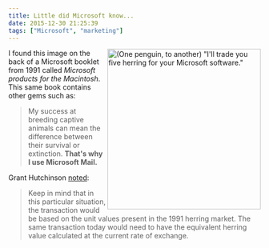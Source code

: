 ```yaml
---
title: Little did Microsoft know...
date: 2015-12-30 21:25:39
tags: ["Microsoft", "marketing"]
---
```

<img src="{% asset_path five-herring.png %}" width="306" height="321" align="right" alt="(One penguin, to another) &quot;I'll trade you five herring for your Microsoft software.&quot;"/>

I found this image on the back of a Microsoft booklet from 1991 called *Microsoft products for the Macintosh*. This same book contains other gems such as:
> My success at breeding captive animals can mean the difference between their survival or extinction. **That's why I use Microsoft Mail.**

Grant Hutchinson [noted](http://www.splorp.com/archives/2000_09_01_archive.html):
> Keep in mind that in this particular situation, the transaction would be based on the unit values present in the 1991 herring market. The same transaction today would need to have the equivalent herring value calculated at the current rate of exchange.

<div style="clear: right"></div>
